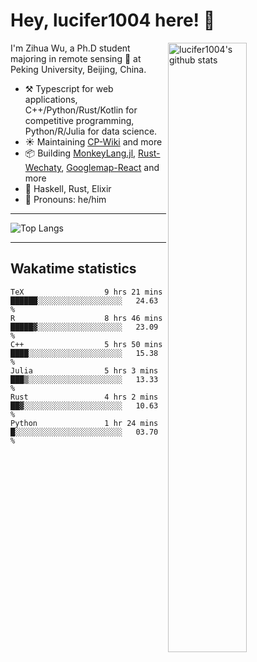 # Hey, lucifer1004 here! :wave:

<img width="50%" align="right" alt="lucifer1004's github stats" src="https://github-readme-stats.vercel.app/api?username=lucifer1004&show_icons=true">

I'm Zihua Wu, a Ph.D student majoring in remote sensing :satellite: at Peking University, Beijing, China.

- :hammer_and_pick: Typescript for web applications, C++/Python/Rust/Kotlin for competitive programming, Python/R/Julia for data science.
- :sunny: Maintaining [CP-Wiki](https://cp-wiki.vercel.app) and more 
- :package: Building [MonkeyLang.jl](https://github.com/lucifer1004/MonkeyLang.jl), [Rust-Wechaty](https://github.com/wechaty/rust-wechaty), [Googlemap-React](https://github.com/googlemap-react/googlemap-react) and more
- :seedling: Haskell, Rust, Elixir
- :man: Pronouns: he/him

---

![Top Langs](https://github-readme-stats.vercel.app/api/top-langs/?username=lucifer1004&layout=compact)

---

## Wakatime statistics

<!--START_SECTION:waka-->

```text
TeX                  9 hrs 21 mins   ██████░░░░░░░░░░░░░░░░░░░   24.63 %
R                    8 hrs 46 mins   █████▓░░░░░░░░░░░░░░░░░░░   23.09 %
C++                  5 hrs 50 mins   ████░░░░░░░░░░░░░░░░░░░░░   15.38 %
Julia                5 hrs 3 mins    ███▒░░░░░░░░░░░░░░░░░░░░░   13.33 %
Rust                 4 hrs 2 mins    ██▓░░░░░░░░░░░░░░░░░░░░░░   10.63 %
Python               1 hr 24 mins    █░░░░░░░░░░░░░░░░░░░░░░░░   03.70 %
```

<!--END_SECTION:waka-->
